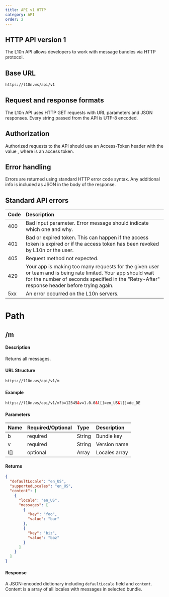 ```yaml
---
title: API v1 HTTP 
category: API
order: 2
---
```


HTTP API version 1
-----------
The L10n API allows developers to work with message bundles via HTTP protocol.

Base URL
--------
````html
https://l10n.ws/api/v1
````

Request and response formats
--------
The L10n API uses HTTP GET requests with URL parameters and JSON responses. Every string passed from the API is UTF-8 encoded.

Authorization
--------
Authorized requests to the API should use an Access-Token header with the value <TOKEN>, where <TOKEN> is an access token.

Error handling
--------
Errors are returned using standard HTTP error code syntax. Any additional info is included as JSON in the body of the response.

Standard API errors
--------

|Code |	Description|
|-----|:-----------|
|400  |	Bad input parameter. Error message should indicate which one and why.|
|401  |	Bad or expired token. This can happen if the access token is expired or if the access token has been revoked by L10n or the user.|
|405  |	Request method not expected.|
|429  | Your app is making too many requests for the given user or team and is being rate limited. Your app should wait for the number of seconds specified in the "Retry-After" response header before trying again.|
|5xx  |	An error occurred on the L10n servers.|

Path
====

## /m
#### Description
Returns all messages.

#### URL Structure

```html
https://l10n.ws/api/v1/m
```

#### Example
```html
https://l10n.ws/api/v1/m?b=12345&v=1.0.0&l[]=en_US&l[]=de_DE
```

#### Parameters

| Name | Required/Optional | Type | Description |
|-----|:----|:----|:------------|
|b   | required | String | Bundle key |
|v   | required | String | Version name |
|l[] | optional | Array | Locales array |

#### Returns
```json
{
  "defaultLocale": "en_US",
  "supportedLocales": "en_US",
  "content": [
    {
      "locale": "en_US",
      "messages": [
        {
          "key": "foo",
          "value": "bar"
        },
        {
          "key": "biz",
          "value": "baz"
        }
      ]
    }
  ]
}
```
#### Response

A JSON-encoded dictionary including ```defaultLocale``` field and ```content```. Content is a array of all locales with messages in selected bundle.
